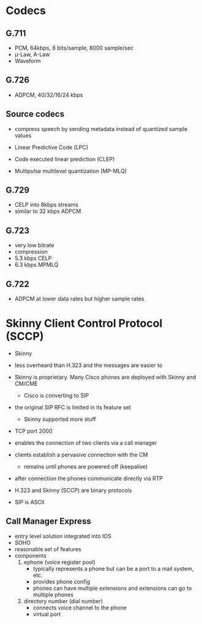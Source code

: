 # Codecs

## G.711

* PCM, 64kbps, 8 bits/sample, 8000 sample/sec
* µ-Law, A-Law
* Waveform

## G.726

* ADPCM, 40/32/16/24 kbps

## Source codecs

* compress speech by sending metadata instead of quantized sample values

* Linear Predictive Code (LPC)
* Code executed linear prediction (CLEP)
* Multipulse multilevel quantization (MP-MLQ)

## G.729

* CELP into 8kbps streams
* similar to 32 kbps ADPCM

## G.723

* very low bitrate
* compression
* 5.3 kbps CELP
* 6.3 kbps MPMLQ 

## G.722

* ADPCM at lower data rates but higher sample rates

# Skinny Client Control Protocol (SCCP)

* Skinny
* less overheard than H.323 and the messages are easier to 
* Skinny is proprietary. Many Cisco phones are deployed with Skinny and CM/CME
	* Cisco is converting to SIP
* the original SIP RFC is limited in its feature set
	* Skinny supported more stuff
* TCP port 2000
* enables the connection of two clients via a call manager
* clients establish a pervasive connection with the CM
	* remains until phones are powered off (keepalive)
* after connection the phones communicate directly via RTP

* H.323 and Skinny (SCCP) are binary protocols
* SIP is ASCII

## Call Manager Express

* entry level solution integrated into IOS
* SOHO
* reasonable set of features
* components
	1. ephone (voice register pool)
		* typically represents a phone but can be a port to a mail system, etc.
		* provides phone config
		* phones can have multiple extensions and extensions can go to multiple phones
	2. directory number (dial number)
		* connects voice channel to the phone
		* virtual port